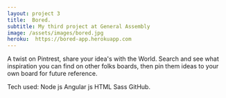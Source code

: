 ```yaml
---
layout: project 3
title:  Bored.
subtitle: My third project at General Assembly
image: /assets/images/bored.jpg
heroku:  https://bored-app.herokuapp.com
---
```

A twist on Pintrest, share your idea's with the World. Search and see what
inspiration you can find on other folks boards, then pin them ideas to your
own board for future reference.

Tech used:
Node js
Angular js
HTML
Sass
GitHub.
